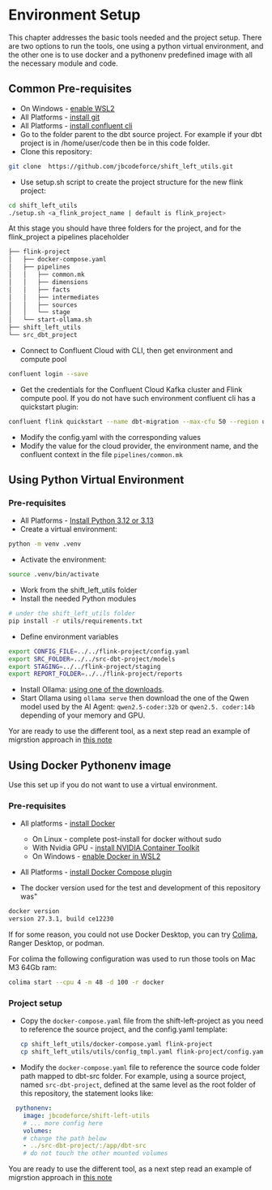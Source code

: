 # Environment Setup

This chapter addresses the basic tools needed and the project setup. There are two options to run the tools, one using a python virtual environment, and the other one is to use docker and a pythonenv predefined image with all the necessary module and code.

## Common Pre-requisites

* On Windows - [enable WSL2](https://learn.microsoft.com/en-us/windows/wsl/install)
* All Platforms - [install git](https://git-scm.com/book/en/v2/Getting-Started-Installing-Git)
* All Platforms - [install confluent cli](https://docs.confluent.io/confluent-cli/current/install.html)
* Go to the folder parent to the dbt source project. For example if your dbt project is in /home/user/code then be in this code folder.
* Clone this repository: 

```sh
git clone  https://github.com/jbcodeforce/shift_left_utils.git
```

* Use setup.sh script to create the project structure for the new flink project: 

```sh
cd shift_left_utils
./setup.sh <a_flink_project_name | default is flink_project>
```

At this stage you should have three folders for the project, and for the flink_project a pipelines placeholder

```sh
├── flink-project
│   ├── docker-compose.yaml
│   ├── pipelines
│   │   ├── common.mk
│   │   ├── dimensions
│   │   ├── facts
│   │   ├── intermediates
│   │   ├── sources
│   │   └── stage
│   └── start-ollama.sh
├── shift_left_utils
└── src_dbt_project
```

* Connect to Confluent Cloud with CLI, then get environment and compute pool

```sh
confluent login --save
```

* Get the credentials for the Confluent Cloud Kafka cluster and Flink compute pool. If you do not have such environment confluent cli has a quickstart plugin:

```sh
confluent flink quickstart --name dbt-migration --max-cfu 50 --region us-west-2 --cloud aws
```


* Modify the config.yaml with the corresponding values
* Modify the value for the cloud provider, the environment name, and the confluent context in the file `pipelines/common.mk`

## Using Python Virtual Environment

### Pre-requisites

* All Platforms - [Install Python 3.12 or 3.13]()
* Create a virtual environment:

```sh
python -m venv .venv
```

* Activate the environment:

```sh
source .venv/bin/activate
```

* Work from the shift_left_utils folder
* Install the needed Python modules

```sh
# under the shift_left_utils folder
pip install -r utils/requirements.txt
```

* Define environment variables

```sh
export CONFIG_FILE=../../flink-project/config.yaml
export SRC_FOLDER=../../src-dbt-project/models
export STAGING=../../flink-project/staging
export REPORT_FOLDER=../../flink-project/reports
```

* Install Ollama: [using one of the downloads](https://ollama.com/download).
* Start Ollama using `ollama serve` then download the one of the Qwen model used by the AI Agent: `qwen2.5-coder:32b` or `qwen2.5. coder:14b` depending of your memory and GPU.

Yor are ready to use the different tool, as a next step read an example of migrstion approach in [this note](./migration.md#migration-process)

## Using Docker Pythonenv image

Use this set up if you do not want to use a virtual environment.

### Pre-requisites

* All platforms - [install Docker](https://docs.docker.com/engine/install/)

    * On Linux - complete post-install for docker without sudo
    * With Nvidia GPU - [install NVIDIA Container Toolkit](https://docs.nvidia.com/datacenter/cloud-native/container-toolkit/latest/install-guide.html#installation)
    * On Windows - [enable Docker in WSL2](https://docs.docker.com/desktop/wsl/#enabling-docker-support-in-wsl-2-distros)

* All Platforms - [install Docker Compose plugin](https://docs.docker.com/compose/install/)

* The docker version used for the test and development of this repository was"

```sh
docker version 
version 27.3.1, build ce12230
```

If for some reason, you could not use Docker Desktop, you can try [Colima](https://github.com/abiosoft/colima/blob/main/README.md), Ranger Desktop, or podman.

For colima the following configuration was used to run those tools on Mac M3 64Gb ram: 

```sh
colima start --cpu 4 -m 48 -d 100 -r docker
```

### Project setup

* Copy the `docker-compose.yaml` file from the shift-left-project as you need to reference the source project, and the config.yaml template:

  ```sh
  cp shift_left_utils/docker-compose.yaml flink-project
  cp shift_left_utils/utils/config_tmpl.yaml flink-project/config.yaml
  ```

* Modify the `docker-compose.yaml` file to reference the source code folder path mapped to dbt-src folder. For example, using a source project, named `src-dbt-project`, defined at the same level as the root folder of this repository, the statement looks like:

```yaml
  pythonenv:
    image: jbcodeforce/shift-left-utils
    # ... more config here
    volumes:
    # change the path below
    - ../src-dbt-project/:/app/dbt-src
    # do not touch the other mounted volumes
```

You are ready to use the different tool, as a next step read an example of migrstion approach in [this note](./migration.md#migration-process)



